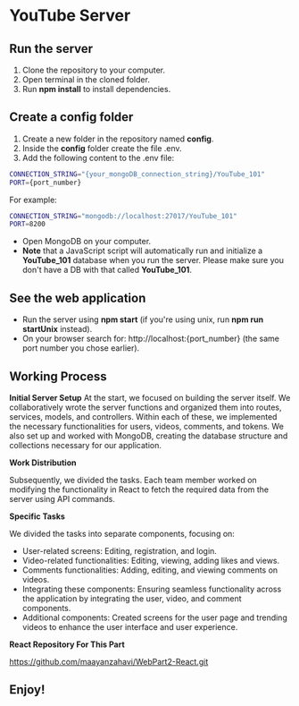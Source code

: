 # YouTube Server

## Run the server
1. Clone the repository to your computer.
2. Open terminal in the cloned folder.
3. Run __npm install__ to install dependencies.

## Create a config folder
1. Create a new folder in the repository named __config__.
2. Inside the __config__ folder create the file .env.
3. Add the following content to the .env file:
  ```bash
  CONNECTION_STRING="{your_mongoDB_connection_string}/YouTube_101"
  PORT={port_number}
  ```
  For example:
  ```bash
  CONNECTION_STRING="mongodb://localhost:27017/YouTube_101"
  PORT=8200
  ```

* Open MongoDB on your computer.
* __Note__ that a JavaScript script will automatically run and initialize a __YouTube_101__ database when you run the server. Please make sure you don't have a DB with that called __YouTube_101__.
  
## See the web application
* Run the server using __npm start__ (if you're using unix, run __npm run startUnix__ instead).
* On your browser search for: http://localhost:{port_number} (the same port number you chose earlier).

## Working Process
__Initial Server Setup__ 
At the start, we focused on building the server itself. We collaboratively wrote the server functions and organized them into routes, services, models, and controllers. Within each of these, we implemented the necessary functionalities for users, videos, comments, and tokens. We also set up and worked with MongoDB, creating the database structure and collections necessary for our application.

__Work Distribution__

Subsequently, we divided the tasks. Each team member worked on modifying the functionality in React to fetch the required data from the server using API commands.

__Specific Tasks__

We divided the tasks into separate components, focusing on:

* User-related screens: Editing, registration, and login.
* Video-related functionalities: Editing, viewing, adding likes and views.
* Comments functionalities: Adding, editing, and viewing comments on videos.
* Integrating these components: Ensuring seamless functionality across the application by integrating the user, video, and comment components.
* Additional components: Created screens for the user page and trending videos to enhance the user interface and user experience.

__React Repository For This Part__

https://github.com/maayanzahavi/WebPart2-React.git

## Enjoy!



